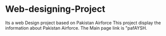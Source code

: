 # Web-designing-Project
Its a web Design project based on Pakistan Airforce 
This project display the information about Pakistan Airforce.
The Main page link is "pafAYSH.
